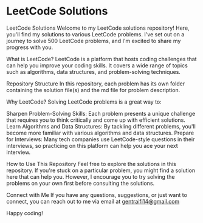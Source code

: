 # **LeetCode Solutions**

LeetCode Solutions
Welcome to my LeetCode solutions repository! Here, you'll find my solutions to various LeetCode problems. I've set out on a journey to solve 500 LeetCode problems, and I'm excited to share my progress with you.

What is LeetCode?
LeetCode is a platform that hosts coding challenges that can help you improve your coding skills. It covers a wide range of topics such as algorithms, data structures, and problem-solving techniques.

Repository Structure
In this repository, each problem has its own folder containing the solution file(s) and the md file for problem description.

Why LeetCode?
Solving LeetCode problems is a great way to:

Sharpen Problem-Solving Skills: Each problem presents a unique challenge that requires you to think critically and come up with efficient solutions.
Learn Algorithms and Data Structures: By tackling different problems, you'll become more familiar with various algorithms and data structures.
Prepare for Interviews: Many tech companies use LeetCode-style questions in their interviews, so practicing on this platform can help you ace your next interview.

How to Use This Repository
Feel free to explore the solutions in this repository. If you're stuck on a particular problem, you might find a solution here that can help you. However, I encourage you to try solving the problems on your own first before consulting the solutions.

Connect with Me
If you have any questions, suggestions, or just want to connect, you can reach out to me via email at gentraifi14@gmail.com

Happy coding!
